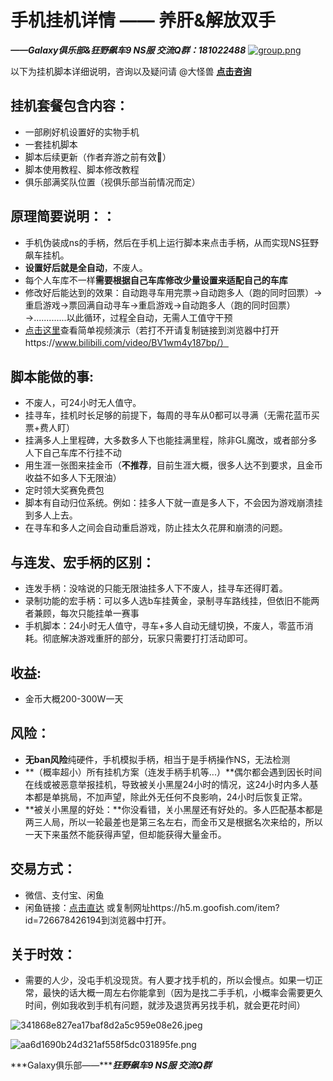 #  手机挂机详情 —— 养肝&解放双手

***——Galaxy俱乐部&狂野飙车9 NS服 交流Q群：181022488***
[![group.png](https://willhi-1311924196.cos.ap-chengdu.myqcloud.com/picgo/20250207021054302.png)](https://qm.qq.com/cgi-bin/qm/qr?k=kndxmcSGo3EM99G940l0k-ua0rxJFxYu&jump_from=webapi&authKey=IO5nTMo3pgjZdVbGIb29wr5UgNGqSLUGs1R8lhGBZIdx32/rGcJb5f/+qdwQKKy8)​

以下为挂机脚本详细说明，咨询以及疑问请 @大怪兽 **[点击咨询](https://ti.qq.com/open_qq/index2.html?url=mqqapi%3A%2F%2Fuserprofile%2Ffriend_profile_card%3Fsrc_type%3Dweb%26version%3D1.0%26source%3D2%26uin%3D348693695)**

## **挂机套餐包含内容：**

- 一部刷好机设置好的实物手机
- 一套挂机脚本
- 脚本后续更新（作者弃游之前有效😬）
- 脚本使用教程、脚本修改教程
- 俱乐部满奖队位置（视俱乐部当前情况而定）

## **原理简要说明：：**

- 手机伪装成ns的手柄，然后在手机上运行脚本来点击手柄，从而实现NS狂野飙车挂机。
- **设置好后就是全自动**，不废人。
- 每个人车库不一样**需要根据自己车库修改少量设置来适配自己的车库**
- 修改好后能达到的效果：自动跑寻车用完票→自动跑多人（跑的同时回票）→重启游戏→票回满自动寻车→重启游戏→自动跑多人（跑的同时回票）→.............以此循环，过程全自动，无需人工值守干预
- [点击这里](https://www.bilibili.com/video/BV1wm4y187bp/)查看简单视频演示（若打不开请复制链接到浏览器中打开https://www.bilibili.com/video/BV1wm4y187bp/）

## **脚本能做的事:**

- 不废人，可24小时无人值守。
- 挂寻车，挂机时长足够的前提下，每周的寻车从0都可以寻满（无需花蓝币买票+费人盯）
- 挂满多人上里程碑，大多数多人下也能挂满里程，除非GL魔改，或者部分多人下自己车库不行挂不动
- 用生涯一张图来挂金币（**不推荐**，目前生涯大概，很多人达不到要求，且金币收益不如多人下无限油）
- 定时领大奖赛免费包
- 脚本有自动归位系统。例如：挂多人下就一直是多人下，不会因为游戏崩溃挂到多人上去。
- 在寻车和多人之间会自动重启游戏，防止挂太久花屏和崩溃的问题。

## **与连发、宏手柄的区别：**

- 连发手柄：没啥说的只能无限油挂多人下不废人，挂寻车还得盯着。
- 录制功能的宏手柄：可以多人选b车挂黄金，录制寻车路线挂，但依旧不能两者兼顾，每次只能挂单一赛事
- 手机脚本：24小时无人值守，寻车+多人自动无缝切换，不废人，零蓝币消耗。彻底解决游戏重肝的部分，玩家只需要打打活动即可。

##  **收益:**

- 金币大概200-300W一天

## **风险：**

- **无ban风险**纯硬件，手机模拟手柄，相当于是手柄操作NS，无法检测
- **（概率超小）所有挂机方案（连发手柄手机等...）**偶尔都会遇到因长时间在线或被恶意举报挂机，导致被关小黑屋24小时的情况，这24小时内多人基本都是单挑局，不加声望，除此外无任何不良影响，24小时后恢复正常。
- **被关小黑屋的好处：**你没看错，关小黑屋还有好处的。多人匹配基本都是两三人局，所以一轮最差也是第三名左右，而金币又是根据名次来给的，所以一天下来虽然不能获得声望，但却能获得大量金币。

## **交易方式：**

- 微信、支付宝、闲鱼
- 闲鱼链接：[点击直达](https://h5.m.goofish.com/item?id=726678426194) 或复制网址https://h5.m.goofish.com/item?id=726678426194到浏览器中打开。

## **关于时效：**

- 需要的人少，没屯手机没现货。有人要才找手机的，所以会慢点。如果一切正常，最快的话大概一周左右你能拿到（因为是找二手手机，小概率会需要更久时间，例如我收到手机有问题，就涉及退货再另找手机，就会更花时间）

![341868e827ea17baf8d2a5c959e08e26.jpeg](https://willhi-1311924196.cos.ap-chengdu.myqcloud.com/picgo/20250207021107457.jpeg)





 ![aa6d1690b24d321af558f5dc031895fe.png](https://willhi-1311924196.cos.ap-chengdu.myqcloud.com/picgo/20250207021109409.png)

***Galaxy俱乐部——******狂野飙车9 NS服 交流Q群***
